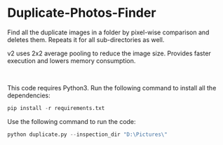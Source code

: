 # Duplicate-Photos-Finder
Find all the duplicate images in a folder by pixel-wise comparison and deletes them. Repeats it for all sub-directories as well. 
<br>

v2 uses 2x2 average pooling to reduce the image size. Provides faster execution and lowers memory consumption.

<br>

This code requires Python3. Run the following command to install all the dependencies:
```python
pip install -r requirements.txt
```

Use the following command to run the code: 
```python
python duplicate.py --inspection_dir "D:\Pictures\"
```
